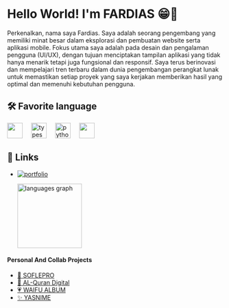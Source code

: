 
# Hello World! I'm FARDIAS 😁👋
Perkenalkan, nama saya Fardias. Saya adalah seorang pengembang yang memiliki minat besar dalam eksplorasi dan pembuatan website serta aplikasi mobile. Fokus utama saya adalah pada desain dan pengalaman pengguna (UI/UX), dengan tujuan menciptakan tampilan aplikasi yang tidak hanya menarik tetapi juga fungsional dan responsif. Saya terus berinovasi dan mempelajari tren terbaru dalam dunia pengembangan perangkat lunak untuk memastikan setiap proyek yang saya kerjakan memberikan hasil yang optimal dan memenuhi kebutuhan pengguna.

## 🛠 Favorite language
<div align="left">
  <img src="https://cdn.jsdelivr.net/gh/devicons/devicon@latest/icons/javascript/javascript-original.svg" height="36"/>
  <img width="12" />
  <img src="https://cdn.jsdelivr.net/gh/devicons/devicon/icons/typescript/typescript-original.svg" height="36" alt="typescript logo"  />
  <img width="12" />
  <img src="https://cdn.jsdelivr.net/gh/devicons/devicon/icons/python/python-original.svg" height="36" alt="python logo"  />
  <img width="12" />
  <img src="https://cdn.jsdelivr.net/gh/devicons/devicon@latest/icons/php/php-original.svg" height="36"/>        
  <img width="12" />
</div>

## 🔗 Links
- [![portfolio](https://img.shields.io/badge/my_portfolio-000?style=for-the-badge&logo=ko-fi&logoColor=white)](https://fardias.vercel.app/)



  <img src="https://github-readme-stats.vercel.app/api/top-langs?username=Fardias&locale=en&hide_title=false&layout=compact&card_width=320&langs_count=5&theme=dracula&hide_border=false&order=2" height="150" alt="languages graph"  />
  
#### Personal And Collab Projects
- [📖 SOFLEPRO](https://soflepro.vercel.app/)
- [🤲 AL-Quran Digital](https://al-quran-digital.vercel.app/)
- [💗 WAIFU ALBUM](https://waifugallery.vercel.app/)
- [✨ YASNIME](https://yasnime.vercel.app/)
